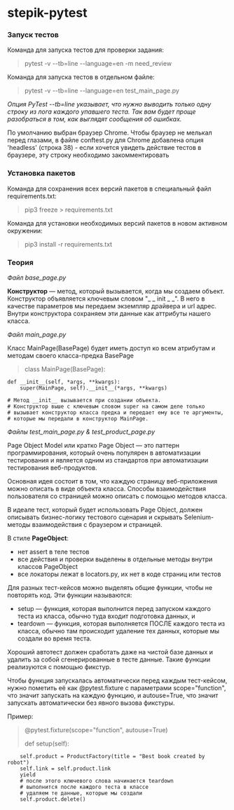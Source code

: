 # stepik-pytest
### Запуск тестов
Команда для запуска тестов для проверки задания: 
> pytest -v --tb=line --language=en -m need_review

Команда для запуска тестов в отдельном файле: 
> pytest -v --tb=line --language=en test_main_page.py

*Опция PyTest --tb=line указывает, что нужно выводить только одну строку из лога каждого упавшего теста.
Так вам будет проще разобраться в том, как выглядят сообщения об ошибках.*

По умолчанию выбран браузер Chrome. Чтобы браузер не мелькал перед глазами, в файле conftest.py для Chrome добавлена опция 'headless' (строка 38) - если хочется увидеть действие тестов в браузере, эту строку необходимо закомментировать

### Установка пакетов
Команда для сохранения всех версий пакетов в специальный файл requirements.txt:
> pip3 freeze > requirements.txt

Команда для установки необходимых версий пакетов в новом активном окружении:
> pip3 install -r requirements.txt

### Теория
*Файл base_page.py*

**Конструктор** — метод, который вызывается, когда мы создаем объект.
Конструктор объявляется ключевым словом "_ _ init _ _".
В него в качестве параметров мы передаем экземпляр драйвера и url адрес.
Внутри конструктора сохраняем эти данные как аттрибуты нашего класса.


*Файл main_page.py*

Класс MainPage(BasePage) будет иметь доступ ко всем атрибутам и методам своего класса-предка BasePage
> class MainPage(BasePage):
> 
    def __init__(self, *args, **kwargs):
        super(MainPage, self).__init__(*args, **kwargs)

    # Метод __init__ вызывается при создании объекта.
    # Конструктор выше с ключевым словом super на самом деле только
    # вызывает конструктор класса предка и передает ему все те аргументы,
    # которые мы передали в конструктор MainPage.

*Файлы test_main_page.py & test_product_page.py*

Page Object Model или кратко Page Object — это паттерн программирования, который очень популярен в автоматизации тестирования и является одним из стандартов при автоматизации тестирования веб-продуктов.

Основная идея состоит в том, что каждую страницу веб-приложения можно описать в виде объекта класса. Способы взаимодействия пользователя со страницей можно описать с помощью методов класса. 

В идеале тест, который будет использовать Page Object, должен описывать бизнес-логику тестового сценария и скрывать Selenium-методы взаимодействия с браузером и страницей. 

В стиле **PageObject**:
* нет assert в теле тестов 
* все действия и проверки выделены в отдельные методы внутри классов PageObject
* все локаторы лежат в locators.py, их нет в коде страниц или тестов

Для разных тест-кейсов можно выделять общие функции, чтобы не повторять код. Эти функции называются:
* setup — функция, которая выполнится перед запуском каждого теста из класса, обычно туда входит подготовка данных, и 
* teardown — функция, которая выполняется ПОСЛЕ каждого теста из класса, обычно там происходит удаление тех данных, которые мы создали во время теста. 

Хороший автотест должен сработать даже на чистой базе данных и удалить за собой сгенерированные в тесте данные. Такие функции реализуются с помощью фикстур. 

Чтобы функция запускалась автоматически перед каждым тест-кейсом, нужно пометить её как @pytest.fixture с параметрами scope="function", что значит запускать на каждую функцию, и autouse=True, что значит запускать автоматически без явного вызова фикстуры.

Пример:
> @pytest.fixture(scope="function", autouse=True)
> 
> def setup(self):
> 
        self.product = ProductFactory(title = "Best book created by robot")
        self.link = self.product.link
        yield
        # после этого ключевого слова начинается teardown
        # выполнится после каждого теста в классе
        # удаляем те данные, которые мы создали 
        self.product.delete()
